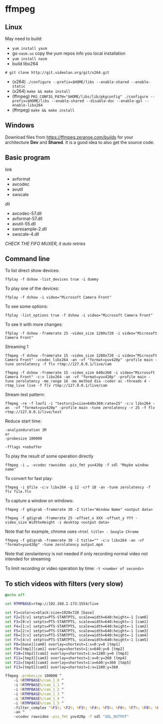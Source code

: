 # ffmpeg

## Linux

May need to build:

* `yum install yasm`
* go `nasm.us` copy the yum repos info you local installation
* `yum install nasm`
* build libx264
```shell
# git clone http://git.videolan.org/git/x264.git
```
* (x264) `./configure --prefix=$HOME/libs --enable-shared --enable-static`
* (x264) `make && make install`
* (ffmpeg) `PKG_CONFIG_PATH="$HOME/libs/lib/pkgconfig" ./configure --prefix=$HOME/libs --enable-shared --disable-doc --enable-gpl --enable-libx264`
* (ffmpeg) `make && make install`

## Windows

Download files from https://ffmpeg.zeranoe.com/builds for your architecture **Dev** and **Shared**.
It is a good idea to also get the source code.

## Basic program

link

* avformat
* avcodec
* avutil
* swscale

dll

* avcodec-57.dll
* avformat-57.dll
* avutil-55.dll
* swresample-2.dll
* swscale-4.dll

_CHECK THE FIFO MUXER, it auto retries_


## Command line

To list direct show devices:

    ffplay -f dshow -list_devices true -i dummy

To play one of the devices:

    ffplay -f dshow -i video="Microsoft Camera Front"

To see some options:

    ffplay -list_options true -f dshow -i video="Microsoft Camera Front"

To see it with more changes:

    ffplay -f dshow -framerate 25 -video_size 1280x720 -i video="Microsoft Camera Front"

Streaming 1

    ffmpeg -f dshow -framerate 15 -video_size 1280x720 -i video="Microsoft Camera Front" -vcodec libx264 -an -vf "format=yuv420p" -profile main -tune zerolatency -f flv rtmp://127.0.0.1/live/cam

    ffmpeg -f dshow -framerate 15 -video_size 640x360 -i video="Microsoft Camera Front" -c:v libx264 -an -vf "format=yuv420p" -profile main -tune zerolatency -me_range 16 -me_method dia -coder ac -threads 4 -rtmp_live live -f flv rtmp://127.0.0.1/live/cam

Stream test pattern:

    ffmpeg -re -f lavfi -i "testsrc2=size=640x360:rate=25" -c:v libx264 -an  -vf "format=yuv420p" -profile main -tune zerolatency -r 25 -f flv rtmp://127.0.0.1/live/test

Reduce start time:

	-analyzeduration 1M
	or 
	-probesize 100000
	
	-fflags +nobuffer

To play the result of some operation directly

    ffmpeg -i … -vcodec rawvideo -pix_fmt yuv420p -f sdl "Maybe window name"


To convert for fast play:

    ffmpeg -i $file -c:v libx264 -g 12 -crf 18 -an -tune zerolatency -f flv file.flv

To capture a window on windows:

    ffmpeg -f gdigrab -framerate 30 -I title="Window Name" <output data>

	ffmpeg -f gdigrab -framerate 25 -offset_x XXX -offset_y YYY -video_size WidthxHeight -i desktop <output data>

Note that for example, chrome uses `<html title> - Google Chrome`

    ffmpeg -f gdigrab -framerate 30 -I title="" -c:v libx264 -an -vf "format=yuv420p" -tune zerolatency output.mp4

Note that zerolantency is not needed if only recording normal video not intended for streaming

To limit recording or video operation by time: `-t <number of seconds>`


## To stich videos with filters (very slow)
```cmd
@echo off

set RTMPBASE=rtmp://192.168.2.173:1554/live

set F1=color=c=black:size=1920x720 [base]
set F2=[5:v] setpts=PTS-STARTPTS, scale=width=640:height=-1 [cam0]
set F3=[0:v] setpts=PTS-STARTPTS, scale=width=640:height=-1 [cam1]
set F4=[1:v] setpts=PTS-STARTPTS, scale=width=640:height=-1 [cam2]
set F5=[2:v] setpts=PTS-STARTPTS, scale=width=640:height=-1 [cam3]
set F6=[3:v] setpts=PTS-STARTPTS, scale=width=640:height=-1 [cam4]
set F7=[4:v] setpts=PTS-STARTPTS, scale=width=640:height=-1 [cam5]
set F8=[base][cam0] overlay=shortest=1:x=0:y=0 [tmp1]
set F9=[tmp1][cam1] overlay=shortest=1:x=640:y=0 [tmp2]
set F10=[tmp2][cam2] overlay=shortest=1:x=1280:y=0 [tmp3]
set F11=[tmp3][cam3] overlay=shortest=1:x=0:y=360 [tmp4]
set F12=[tmp4][cam4] overlay=shortest=1:x=640:y=360 [tmp5]
set F13=[tmp5][cam5] overlay=shortest=1:x=1280:y=360

ffmpeg -probesize 100000 ^
	-i %RTMPBASE%/cam_1_0 ^
	-i %RTMPBASE%/cam_1_1 ^
	-i %RTMPBASE%/cam_1_2 ^
	-i %RTMPBASE%/cam_1_3 ^
	-i %RTMPBASE%/cam_1_4 ^
	-i %RTMPBASE%/cam_1_5 ^
	-filter_complex "%F1%; %F2%; %F3%; %F4%; %F5%; %F6%; %F7%; %F8%; %F9%; %F10%; %F11%; %F12%; %F13%"^
	-an ^
	-vcodec rawvideo -pix_fmt yuv420p -f sdl "SDL_OUTPUT"
```


